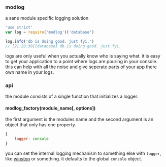 ### modlog
a sane module specific logging solution

```javascript
'use strict'
var log = require('modlog')('database')

log.info('db is doing good. just fyi.')
// [21:28:30][database] db is doing good. just fyi.
```

logs are only useful when you actually know who is saying what. it is easy to get your application to a point where logs are pouring in your console. this can help with all the noise and give seperate parts of your app there own name in your logs.

### api
the module consists of a single function that initializes a logger.

#### modlog_factory(module\_name[, options])
the first argument is the modules name and the second argument is an object that only has one property.

```javascript
{
	logger: console
}
```

you can set the internal logging mechanism to something else with `logger`, like [winston](https://www.npmjs.com/package/winston) or something. it defaults to the global `console` object.
